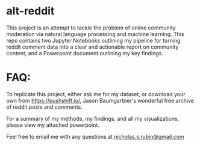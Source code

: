 # alt-reddit



This project is an attempt to tackle the problem of online community moderation via natural language processing and machine learning. This repo contains two Jupyter Notebooks outlining my pipeline for turning reddit comment data into a clear and actionable report on community content, and a Powerpoint document outlining my key findings.


# FAQ:

To replicate this project, either ask me for my dataset, or download your own from https://pushshift.io/, Jason Baumgartner's wonderful free archive of reddit posts and comments.

For a summary of my methods, my findings, and all my visualizations, please view my attached powerpoint.

Feel free to email me with any questions at nicholas.s.rubin@gmail.com
